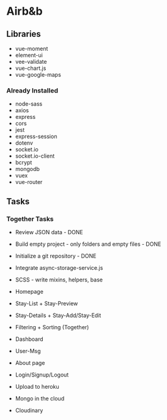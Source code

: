 # Airb&b

## Libraries

- vue-moment
- element-ui
- vee-validate
- vue-chart.js
- vue-google-maps

### Already Installed

- node-sass
- axios
- express
- cors
- jest
- express-session
- dotenv
- socket.io
- socket.io-client
- bcrypt
- mongodb
- vuex
- vue-router

## Tasks

### Together Tasks

- Review JSON data - DONE
- Build empty project - only folders and empty files - DONE
- Initialize a git repository - DONE
- Integrate async-storage-service.js

- SCSS - write mixins, helpers, base
- Homepage
- Stay-List + Stay-Preview
- Stay-Details + Stay-Add/Stay-Edit
- Filtering + Sorting (Together)
- Dashboard
- User-Msg
- About page
- Login/Signup/Logout

- Upload to heroku
- Mongo in the cloud
- Cloudinary

